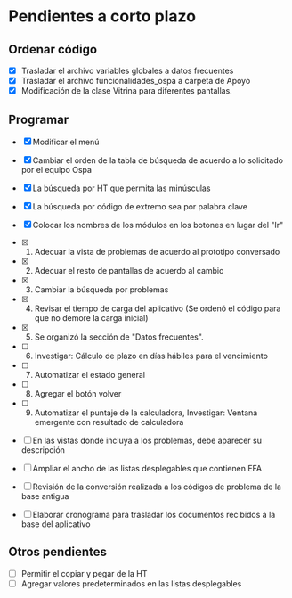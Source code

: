 # Pendientes a corto plazo

## Ordenar código
- [x] Trasladar el archivo variables globales a datos frecuentes
- [x] Trasladar el archivo funcionalidades_ospa a carpeta de Apoyo
- [x] Modificación de la clase Vitrina para diferentes pantallas.

## Programar
- [x] Modificar el menú
- [x] Cambiar el orden de la tabla de búsqueda de acuerdo a lo solicitado por el equipo Ospa
- [x] La búsqueda por HT que permita las minúsculas
- [x] La búsqueda por código de extremo sea por palabra clave
- [x] Colocar los nombres de los módulos en los botones en lugar del "Ir"
- [x] 1) Adecuar la vista de problemas de acuerdo al prototipo conversado
- [x] 2) Adecuar el resto de pantallas de acuerdo al cambio
- [x] 3) Cambiar la búsqueda por problemas
- [x] 4) Revisar el tiempo de carga del aplicativo (Se ordenó el código para que no demore la carga inicial)
- [x] 5) Se organizó la sección de "Datos frecuentes".
- [ ] 6) Investigar: Cálculo de plazo en días hábiles para el vencimiento
- [ ] 7) Automatizar el estado general
- [ ] 8) Agregar el botón volver
- [ ] 9) Automatizar el puntaje de la calculadora, Investigar: Ventana emergente con resultado de calculadora
- [ ] En las vistas donde incluya a los problemas, debe aparecer su descripción
- [ ] Ampliar el ancho de las listas desplegables que contienen EFA
- [ ] Revisión de la conversión realizada a los códigos de problema de la base antigua
- [ ] Elaborar cronograma para trasladar los documentos recibidos a la base del aplicativo


## Otros pendientes
- [ ] Permitir el copiar y pegar de la HT
- [ ] Agregar valores predeterminados en las listas desplegables

